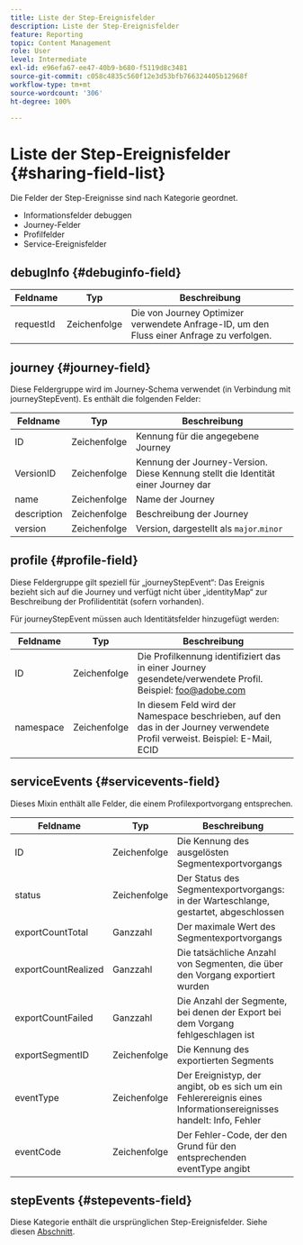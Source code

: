 ```yaml
---
title: Liste der Step-Ereignisfelder
description: Liste der Step-Ereignisfelder
feature: Reporting
topic: Content Management
role: User
level: Intermediate
exl-id: e96efa67-ee47-40b9-b680-f5119d8c3481
source-git-commit: c058c4835c560f12e3d53bfb766324405b12968f
workflow-type: tm+mt
source-wordcount: '306'
ht-degree: 100%

---
```


# Liste der Step-Ereignisfelder {#sharing-field-list}

Die Felder der Step-Ereignisse sind nach Kategorie geordnet.

* Informationsfelder debuggen
* Journey-Felder
* Profilfelder
* Service-Ereignisfelder

## debugInfo {#debuginfo-field}

| Feldname | Typ | Beschreibung |
|---|---|------------|
| requestId | Zeichenfolge | Die von Journey Optimizer verwendete Anfrage-ID, um den Fluss einer Anfrage zu verfolgen. |

## journey {#journey-field}

Diese Feldergruppe wird im Journey-Schema verwendet (in Verbindung mit journeyStepEvent). Es enthält die folgenden Felder:

| Feldname | Typ | Beschreibung |
|---|---|------------|
| ID | Zeichenfolge | Kennung für die angegebene Journey |
| VersionID | Zeichenfolge | Kennung der Journey-Version. Diese Kennung stellt die Identität einer Journey dar |
| name | Zeichenfolge | Name der Journey |
| description | Zeichenfolge | Beschreibung der Journey |
| version | Zeichenfolge | Version, dargestellt als `major`.`minor` |

## profile {#profile-field}

Diese Feldergruppe gilt speziell für „journeyStepEvent“: Das Ereignis bezieht sich auf die Journey und verfügt nicht über „identityMap“ zur Beschreibung der Profilidentität (sofern vorhanden).

Für journeyStepEvent müssen auch Identitätsfelder hinzugefügt werden:

| Feldname | Typ | Beschreibung |
|---|---|------------|
| ID | Zeichenfolge | Die Profilkennung identifiziert das in einer Journey gesendete/verwendete Profil. Beispiel: foo@adobe.com |
| namespace | Zeichenfolge | In diesem Feld wird der Namespace beschrieben, auf den das in der Journey verwendete Profil verweist. Beispiel: E-Mail, ECID |

## serviceEvents {#servicevents-field}

Dieses Mixin enthält alle Felder, die einem Profilexportvorgang entsprechen.

| Feldname | Typ | Beschreibung |
|---|---|------------|
| ID | Zeichenfolge | Die Kennung des ausgelösten Segmentexportvorgangs |
| status | Zeichenfolge | Der Status des Segmentexportvorgangs: in der Warteschlange, gestartet, abgeschlossen |
| exportCountTotal | Ganzzahl | Der maximale Wert des Segmentexportvorgangs |
| exportCountRealized | Ganzzahl | Die tatsächliche Anzahl von Segmenten, die über den Vorgang exportiert wurden |
| exportCountFailed | Ganzzahl | Die Anzahl der Segmente, bei denen der Export bei dem Vorgang fehlgeschlagen ist |
| exportSegmentID | Zeichenfolge | Die Kennung des exportierten Segments |
| eventType | Zeichenfolge | Der Ereignistyp, der angibt, ob es sich um ein Fehlerereignis eines Informationsereignisses handelt: Info, Fehler |
| eventCode | Zeichenfolge | Der Fehler-Code, der den Grund für den entsprechenden eventType angibt |

## stepEvents {#stepevents-field}

Diese Kategorie enthält die ursprünglichen Step-Ereignisfelder. Siehe diesen [Abschnitt](../reports/sharing-legacy-fields.md).

